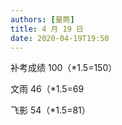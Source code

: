 ```yaml
---
authors: [量筒]
title: 4 月 19 日
date: 2020-04-19T19:50
---
```


补考成绩 100（*1.5=150）

文雨 46（*1.5=69

飞影 54（*1.5=81）
